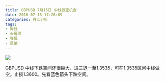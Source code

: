 ```yaml
---
title: GBPUSD 7月15日 中线做空机会
date: 2016-07-15 17:26:09
categories: 外汇分析
tags:
- 周线
- 头肩顶
- 等幅
- 反抽
---
```

![](http://eurusd.qiniudn.com/150.png)

GBPUSD 中线下跌空间还很巨大，进三退一至1.3535，可在1.3535区间中线做空。止损1.3600。先看蓝色箭头下跌空间。
